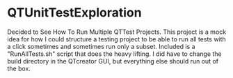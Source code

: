 # QTUnitTestExploration
Decided to See How To Run Multiple QTTest Projects. This project is a mock idea for how I could structure a testing project to be able to run all tests with a click sometimes and sometimes run only a subset. Included is a "RunAllTests.sh" script that does the heavy lifting. I did have to change the build directory in the QTcreator GUI, but everything else should run out of the box.
